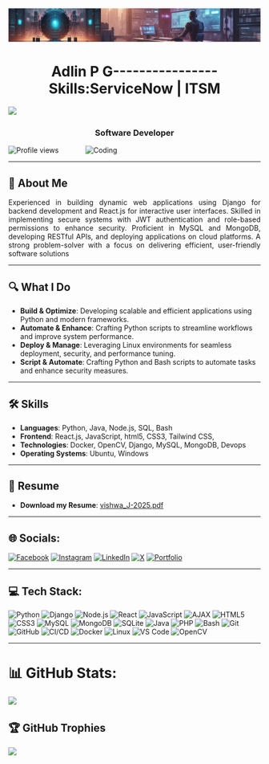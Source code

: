 <div align="center">
  <img src="https://github.com/KIRAN-KUMAR-K3/badges/blob/main/Untitled design.png" alt="Logo">
</div>
<h1 align="center">Adlin P G<space>----------------</space>Skills:ServiceNow | ITSM</h1>

<a href="https://github.com/404"><img src="https://user-images.githubusercontent.com/73097560/115834477-dbab4500-a447-11eb-908a-139a6edaec5c.gif"></a>
<h3><p align="center"><b> Software Developer </b></p></h3>

<img align="right" alt="Coding" width="350" src="https://media.tenor.com/kyeNs4DnuW0AAAAM/dev-animado.gif">

<p align="left"> 
  <img src="https://komarev.com/ghpvc/?username=Adlin-P-G-k3&label=Profile%20views&color=0e75b6&style=flat" alt="Profile views">
</p>

---
## 🚀 About Me
<div style="text-align: justify;">
Experienced in building dynamic web applications using Django for backend development and React.js for interactive user interfaces. Skilled in implementing secure systems with JWT authentication and role-based permissions to enhance security. Proficient in MySQL and MongoDB, developing RESTful APIs, and deploying applications on cloud platforms. A strong problem-solver with a focus on delivering efficient, user-friendly software solutions
</div>

---
## 🔍 What I Do

- **Build & Optimize**: Developing scalable and efficient applications using Python and modern frameworks.
- **Automate & Enhance**: Crafting Python scripts to streamline workflows and improve system performance.
- **Deploy & Manage**: Leveraging Linux environments for seamless deployment, security, and performance tuning.
- **Script & Automate**: Crafting Python and Bash scripts to automate tasks and enhance security measures.


---

## 🛠️ Skills
- **Languages**: Python, Java, Node.js, SQL, Bash
- **Frontend**: React.js, JavaScript, html5, CSS3, Tailwind CSS,
- **Technologies**: Docker, OpenCV, Django, MySQL, MongoDB, Devops
- **Operating Systems**:  Ubuntu, Windows


---
## 📄 Resume
- **Download my Resume**: [vishwa_J-2025.pdf](https://docs.google.com/document/d/1sksW8YlH3uRweaIvvEHDrUtdVxuPzOMe/edit)
---
## 🌐 Socials:
[![Facebook](https://img.shields.io/badge/Facebook-%231877F2.svg?logo=Facebook&logoColor=white)](https://www.facebook.com/vishwajeevav)
[![Instagram](https://img.shields.io/badge/Instagram-%23E4405F.svg?logo=Instagram&logoColor=white)](https://www.instagram.com/vishwajeevav/)
[![LinkedIn](https://img.shields.io/badge/LinkedIn-%230077B5.svg?logo=linkedin&logoColor=white)](https://www.linkedin.com/in/vishwa2708/)
[![X](https://img.shields.io/badge/X-black.svg?logo=X&logoColor=white)](https://x.com/VVishwajee66322)
[![Portfolio](https://img.shields.io/badge/Portfolio-%23000000.svg?logo=firefox&logoColor=white)](https://personal-porfolio-ep5w.onrender.com/)  

 


---
## 💻 Tech Stack:
![Python](https://img.shields.io/badge/Python-%23FFD43B.svg?style=flat&logo=python&logoColor=blue)
![Django](https://img.shields.io/badge/Django-%23092E20.svg?style=flat&logo=django&logoColor=white)
![Node.js](https://img.shields.io/badge/Node.js-%23339933.svg?style=flat&logo=node.js&logoColor=white)
![React](https://img.shields.io/badge/React-%2361DAFB.svg?style=flat&logo=react&logoColor=black)
![JavaScript](https://img.shields.io/badge/JavaScript-%23F7DF1E.svg?style=flat&logo=javascript&logoColor=black)
![AJAX](https://img.shields.io/badge/AJAX-%23007ACC.svg?style=flat&logo=ajax&logoColor=white)
![HTML5](https://img.shields.io/badge/HTML5-%23E34F26.svg?style=flat&logo=html5&logoColor=white)
![CSS3](https://img.shields.io/badge/CSS3-%231572B6.svg?style=flat&logo=css3&logoColor=white)
![MySQL](https://img.shields.io/badge/MySQL-%2300f.svg?style=flat&logo=mysql&logoColor=white)
![MongoDB](https://img.shields.io/badge/MongoDB-%2347A248.svg?style=flat&logo=mongodb&logoColor=white)
![SQLite](https://img.shields.io/badge/SQLite-%2307405E.svg?style=flat&logo=sqlite&logoColor=white)
![Java](https://img.shields.io/badge/Java-%23ED8B00.svg?style=flat&logo=java&logoColor=white)
![PHP](https://img.shields.io/badge/PHP-%23777BB4.svg?style=flat&logo=php&logoColor=white)
![Bash](https://img.shields.io/badge/Bash-%23121011.svg?style=flat&logo=gnu-bash&logoColor=white)
![Git](https://img.shields.io/badge/Git-%23F05032.svg?style=flat&logo=git&logoColor=white)
![GitHub](https://img.shields.io/badge/GitHub-%23121011.svg?style=flat&logo=github&logoColor=white)
![CI/CD](https://img.shields.io/badge/CI%2FCD-%23007ACC.svg?style=flat&logo=githubactions&logoColor=white)
![Docker](https://img.shields.io/badge/Docker-%230db7ed.svg?style=flat&logo=docker&logoColor=white)
![Linux](https://img.shields.io/badge/Linux-%23FCC624.svg?style=flat&logo=linux&logoColor=black)
![VS Code](https://img.shields.io/badge/VS_Code-%23007ACC.svg?style=flat&logo=visual-studio-code&logoColor=white)
![OpenCV](https://img.shields.io/badge/OpenCV-%23white.svg?style=flat&logo=opencv&logoColor=5C3EE8)

---
# 📊 GitHub Stats:
![](https://github-readme-streak-stats.herokuapp.com/?user=vishwajeeva&theme=highcontrast&hide_border=false)

 ## 🏆 GitHub Trophies
![](https://github-profile-trophy.vercel.app/?username=vishwajeeva&theme=juicyfresh&no-frame=false&no-bg=false&margin-w=4)

